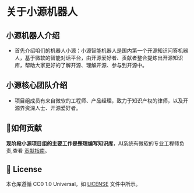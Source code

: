 # 关于小源机器人

## 小源机器人介绍

- 首先介绍咱们的机器人小源：小源智能机器人是国内第一个开源知识问答机器人，基于微软的智能对话平台，由开源爱好者、贡献者整合提炼出开源知识库，帮助大家更好的了解开源、理解开源、参与到开源中。

## 小源核心团队介绍

- 项目组成员有来自微软的工程师、产品经理，致力于知识产权的律师，以及开源界资深人士、开源爱好者。

## 👏如何贡献

**现阶段小源项目组的主要工作是整理编写知识库**，AI系统有微软的专业工程师负责,查看 [贡献指南][contribute]。

[contribute]: https://github.com/kaiyuanshe/xiaoyuan/blob/master/CONTRIBUTING.md

## 📄 License

本仓库遵循 CC0 1.0 Universal，如 [LICENSE][LICENSE] 文件中所示。

[LICENSE]: https://github.com/kaiyuanshe/xiaoyuan/blob/master/LICENSE